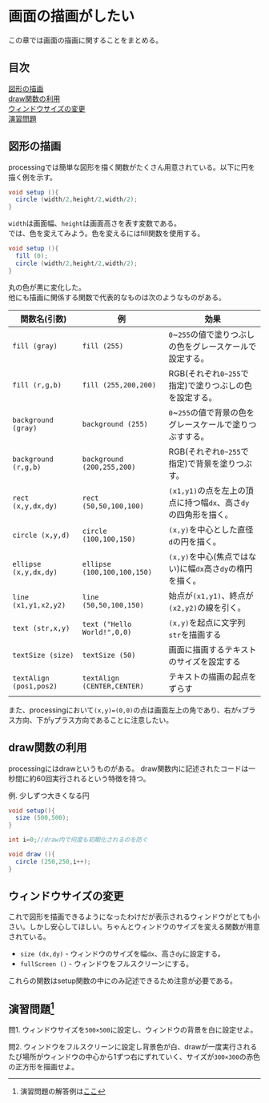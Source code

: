 # 画面の描画がしたい
この章では画面の描画に関することをまとめる。

## 目次
[図形の描画](#図形の描画)  
[draw関数の利用](#draw関数の利用)  
[ウィンドウサイズの変更](#ウィンドウサイズの変更)  
[演習問題](#演習問題1)

## 図形の描画
processingでは簡単な図形を描く関数がたくさん用意されている。以下に円を描く例を示す。
```java
void setup (){
  circle (width/2,height/2,width/2);
}
```
`width`は画面幅、`height`は画面高さを表す変数である。  
では、色を変えてみよう。色を変えるにはfill関数を使用する。
```java
void setup (){
  fill (0);
  circle (width/2,height/2,width/2);
}
```
丸の色が黒に変化した。  
他にも描画に関係する関数で代表的なものは次のようなものがある。

|関数名(引数)|例|効果|
|-|-|-|
|`fill (gray)`|`fill (255)`|`0`~`255`の値で塗りつぶしの色をグレースケールで設定する。|
|`fill (r,g,b)`|`fill (255,200,200)`|RGB(それぞれ`0~255`で指定)で塗りつぶしの色を設定する。|
|`background (gray)`|`background (255)`|`0`~`255`の値で背景の色をグレースケールで塗りつぶすする。|
|`background (r,g,b)`|`background (200,255,200)`|RGB(それぞれ`0~255`で指定)で背景を塗りつぶす。|
|`rect (x,y,dx,dy)`|`rect (50,50,100,100)`|`(x1,y1)`の点を左上の頂点に持つ幅`dx`、高さ`dy`の四角形を描く。|
|`circle (x,y,d)`|`circle (100,100,150)`|`(x,y)`を中心とした直径`d`の円を描く。|
|`ellipse (x,y,dx,dy)`|`ellipse (100,100,100,150)`|`(x,y)`を中心(焦点ではない)に幅`dx`高さ`dy`の楕円を描く。|
|`line (x1,y1,x2,y2)`|`line (50,50,100,150)`|始点が`(x1,y1)`、終点が`(x2,y2)`の線を引く。|
|`text (str,x,y)`|`text ("Hello World!",0,0)`|`(x,y)`を起点に文字列`str`を描画する|
|`textSize (size)`|`textSize (50)`|画面に描画するテキストのサイズを設定する|
|`textAlign (pos1,pos2)`|`textAlign (CENTER,CENTER)`|テキストの描画の起点をずらす|

また、processingにおいて`(x,y)=(0,0)`の点は画面左上の角であり、右が`x`プラス方向、下が`y`プラス方向であることに注意したい。

## draw関数の利用
processingにはdrawというものがある。
draw関数内に記述されたコードは一秒間に約60回実行されるという特徴を持つ。

例. 少しずつ大きくなる円
```java
void setup(){
  size (500,500);
}

int i=0;//draw内で何度も初期化されるのを防ぐ

void draw (){
  circle (250,250,i++);
}
```

## ウィンドウサイズの変更
これで図形を描画できるようになったわけだが表示されるウィンドウがとても小さい。しかし安心してほしい。ちゃんとウィンドウのサイズを変える関数が用意されている。  

* `size (dx,dy)` - ウィンドウのサイズを幅`dx`、高さ`dy`に設定する。
* `fullScreen ()` - ウィンドウをフルスクリーンにする。

これらの関数はsetup関数の中にのみ記述できるため注意が必要である。

## 演習問題[^1]
問1. ウィンドウサイズを`500×500`に設定し、ウィンドウの背景を白に設定せよ。

問2. ウィンドウをフルスクリーンに設定し背景色が白、drawが一度実行されるたび場所がウィンドウの中心から1ずつ右にずれていく、サイズが`300×300`の赤色の正方形を描画せよ。

[^1]: 演習問題の解答例は[ここ](answers.md)
